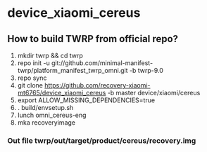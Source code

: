# device_xiaomi_cereus
## How to build TWRP from official repo?
1) mkdir twrp && cd twrp
2) repo init -u git://github.com/minimal-manifest-twrp/platform_manifest_twrp_omni.git -b twrp-9.0
3) repo sync
4) git clone https://github.com/recovery-xiaomi-mt6765/device_xiaomi_cereus -b master device/xiaomi/cereus
5) export ALLOW_MISSING_DEPENDENCIES=true
6) . build/envsetup.sh
7) lunch omni_cereus-eng
8) mka recoveryimage
### Out file twrp/out/target/product/cereus/recovery.img
